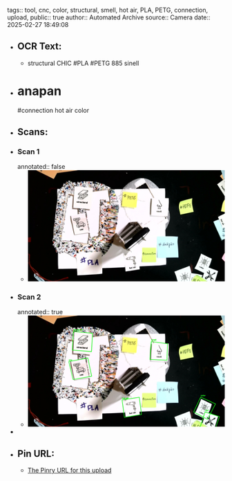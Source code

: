 tags:: tool, cnc, color, structural, smell, hot air, PLA, PETG, connection, upload, 
public:: true
author:: Automated Archive
source:: Camera
date:: 2025-02-27 18:49:08

- ## OCR Text:
	- structural
	  CHIC
	  #PLA
	  #PETG
	  885
	  sinell
- # anapan
   #connection
   hot air
   color
- ## Scans:
- ### Scan 1
  annotated:: false
	- ![./assets/scans/2025-02-27T18-49-08-7983.jpg](./assets/scans/2025-02-27T18-49-08-7983.jpg)
- ### Scan 2
  annotated:: true
	- ![./assets/scans/2025-02-27T18-49-08-8233.jpg](./assets/scans/2025-02-27T18-49-08-8233.jpg)
-
- ## Pin URL:
	- [The Pinry URL for this upload](https://pinry.petau.net/pins/220/)